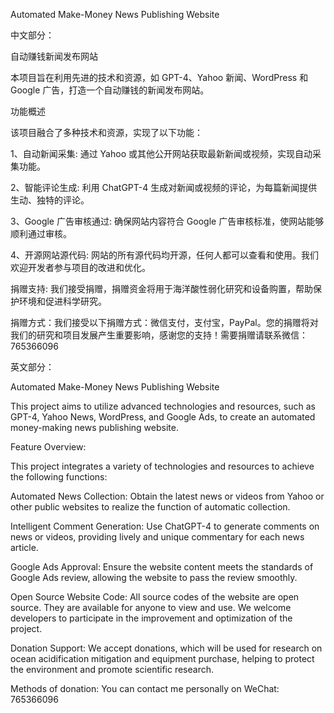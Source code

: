 Automated Make-Money News Publishing Website

中文部分：

自动赚钱新闻发布网站

本项目旨在利用先进的技术和资源，如 GPT-4、Yahoo 新闻、WordPress 和 Google 广告，打造一个自动赚钱的新闻发布网站。

功能概述

该项目融合了多种技术和资源，实现了以下功能：

1、自动新闻采集: 通过 Yahoo 或其他公开网站获取最新新闻或视频，实现自动采集功能。

2、智能评论生成: 利用 ChatGPT-4 生成对新闻或视频的评论，为每篇新闻提供生动、独特的评论。

3、Google 广告审核通过: 确保网站内容符合 Google 广告审核标准，使网站能够顺利通过审核。

4、开源网站源代码: 网站的所有源代码均开源，任何人都可以查看和使用。我们欢迎开发者参与项目的改进和优化。

捐赠支持: 我们接受捐赠，捐赠资金将用于海洋酸性弱化研究和设备购置，帮助保护环境和促进科学研究。

捐赠方式：我们接受以下捐赠方式：微信支付，支付宝，PayPal。您的捐赠将对我们的研究和项目发展产生重要影响，感谢您的支持！需要捐赠请联系微信：765366096

英文部分：

Automated Make-Money News Publishing Website

This project aims to utilize advanced technologies and resources, such as GPT-4, Yahoo News, WordPress, and Google Ads, to create an automated money-making news publishing website.

Feature Overview:

This project integrates a variety of technologies and resources to achieve the following functions:

Automated News Collection: Obtain the latest news or videos from Yahoo or other public websites to realize the function of automatic collection.

Intelligent Comment Generation: Use ChatGPT-4 to generate comments on news or videos, providing lively and unique commentary for each news article.

Google Ads Approval: Ensure the website content meets the standards of Google Ads review, allowing the website to pass the review smoothly.

Open Source Website Code: All source codes of the website are open source. They are available for anyone to view and use. We welcome developers to participate in the improvement and optimization of the project.

Donation Support: We accept donations, which will be used for research on ocean acidification mitigation and equipment purchase, helping to protect the environment and promote scientific research.

Methods of donation: You can contact me personally on WeChat: 765366096





